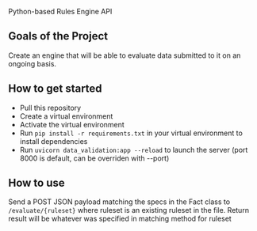 Python-based Rules Engine API

## Goals of the Project
Create an engine that will be able to evaluate data submitted to it on an ongoing basis.

## How to get started
- Pull this repository
- Create a virtual environment
- Activate the virtual environment
- Run `pip install -r requirements.txt` in your virtual environment to install dependencies
- Run `uvicorn data_validation:app --reload` to launch the server (port 8000 is default, can be overriden with --port)

## How to use
Send a POST JSON payload matching the specs in the Fact class to `/evaluate/{ruleset}` where ruleset is an existing ruleset in the file.
Return result will be whatever was specified in matching method for ruleset